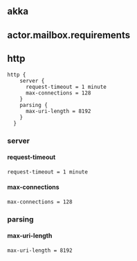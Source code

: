 
## akka 

## actor.mailbox.requirements
## http
```
http {
    server {
      request-timeout = 1 minute
      max-connections = 128
    }
    parsing {
      max-uri-length = 8192
    }
  }
```
### server
#### request-timeout
```
request-timeout = 1 minute
```
#### max-connections
```
max-connections = 128
```
### parsing
#### max-uri-length
```
max-uri-length = 8192
```



